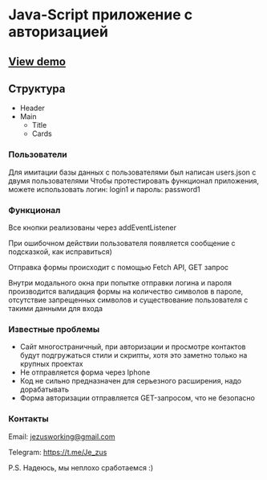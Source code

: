 # Java-Script приложение с авторизацией
 [View demo](https://jezusdev.github.io/nativeJs/main.html)
-----------------------


## Структура

* Header
* Main 
   * Title
   * Cards

### Пользователи
Для имитации базы данных с пользователями был написан users.json с двумя пользователями
Чтобы протестировать функционал приложения, можете использовать логин: login1 и пароль: password1


### Функционал
Все кнопки реализованы через addEventListener

При ошибочном действии пользователя появляется сообщение с подсказкой, как исправиться)

Отправка формы происходит с помощью Fetch API, GET запрос

Внутри модального окна при попытке отправки логина и пароля производится валидация формы на количество символов в пароле, отсутствие запрещенных символов и существование пользователя с такими данными для входа


### Известные проблемы
* Сайт многостраничный, при авторизации и просмотре контактов будут подгружаться стили и скрипты, хотя это заметно только на крупных проектах
* Не отправляется форма через Iphone
* Код не сильно предназначен для серьезного расширения, надо дорабатывать
* Форма авторизации отправляется GET-запросом, что не безопасно

### Контакты
Email: jezusworking@gmail.com

Telegram: <https://t.me/Je_zus>


P.S. Надеюсь, мы неплохо сработаемся :)
